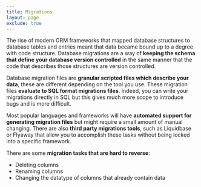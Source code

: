 ```yaml
---
title: Migrations
layout: page
exclude: true
---
```


The rise of modern ORM frameworks that mapped database structures to database tables and entries meant that data became bound up to a degree with code structure. Database migrations are a way of **keeping the schema that define your database version controlled** in the same manner that the code that describes those structures are version controlled.

Database migration files are **granular scripted files which describe your data**, these are different depending on the tool you use. These migration files **evaluate to SQL format migrations files**. Indeed, you can write your migrations directly in SQL but this gives much more scope to introduce bugs and is more difficult.

Most popular languages and frameworks will have **automated support for generating migration files** but might require a small amount of manual changing. There are also **third party migrations tools**, such as Liquidbase or Flyaway that allow you to accomplish these tasks without being locked into a specific framework.

There are some **migration tasks that are hard to reverse**:
- Deleting columns
- Renaming columns
- Changing the datatype of columns that already contain data






<!--stackedit_data:
eyJoaXN0b3J5IjpbMTAyNjQ1NDE2NCwxMDk4NDQ4MjUyLC0yMD
g4NzQ2NjEyXX0=
-->
